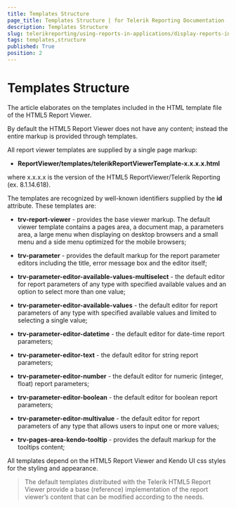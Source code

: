 ```yaml
---
title: Templates Structure
page_title: Templates Structure | for Telerik Reporting Documentation
description: Templates Structure
slug: telerikreporting/using-reports-in-applications/display-reports-in-applications/web-application/html5-report-viewer/customizing/styling-and-appearance/templates-structure
tags: templates,structure
published: True
position: 2
---
```


# Templates Structure



The article elaborates on the templates included in the HTML template file of the HTML5 Report Viewer.

By default the HTML5 Report Viewer does not have any content; instead the entire markup is provided through templates.

All report viewer templates are supplied by a single page markup:

* __ReportViewer/templates/telerikReportViewerTemplate-x.x.x.x.html__ 

where x.x.x.x is the version of the HTML5 ReportViewer/Telerik Reporting (ex. 8.1.14.618).

The templates are recognized by well-known identifiers supplied by the __id__ attribute. These  templates are:         

* __trv-report-viewer__ - provides the base viewer markup. The default viewer template contains a pages area,               a document map, a parameters area, a large menu when displaying on desktop browsers and a small menu and a side menu optimized for the mobile browsers;             

* __trv-parameter__ - provides the default markup for the report parameter editors including the title, error message box and the editor itself;             

* __trv-parameter-editor-available-values-multiselect__ - the default editor for report parameters of any type               with specified available values and an option to select more than one value;             

* __trv-parameter-editor-available-values__ - the default editor for report parameters of any type with specified available values               and limited to selecting a single value;             

* __trv-parameter-editor-datetime__ - the default editor for date-time report parameters;             

* __trv-parameter-editor-text__ - the default editor for string report parameters;             

* __trv-parameter-editor-number__ - the default editor for numeric (integer, float) report parameters;             

* __trv-parameter-editor-boolean__ - the default editor for boolean report parameters;             

* __trv-parameter-editor-multivalue__ - the default editor for report parameters of any type that allows users to input one or more values;             

* __trv-pages-area-kendo-tooltip__ - provides the default markup for the tooltips content;             

All templates depend on the HTML5 Report Viewer and Kendo UI css styles for the styling and appearance.         

> The default templates distributed with the Telerik HTML5 Report Viewer provide a base (reference) implementation             of the report viewer’s content that can be modified according to the needs.

